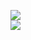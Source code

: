 [![](https://img.shields.io/badge/Made%20With-Github%20Spray-lightgrey.svg?style=for-the-badge&logo=github)](https://github.com/Annihil/github-spray#17126)  
[![](https://i.imgur.com/2DrTn0Z.gif)](https://github.com/Annihil/github-spray)